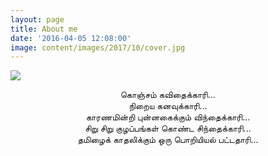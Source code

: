 ```yaml
---
layout: page
title: About me
date: '2016-04-05 12:08:00'
image: content/images/2017/10/cover.jpg
---
```


![](/content/images/2017/10/cover.jpg)
<p style="text-align: center;">
கொஞ்சம் கவிதைக்காரி...
<br>
நிறைய கனவுக்காரி...
<br>
காரணமின்றி புன்னகைக்கும் விந்தைக்காரி...
<br>
சிறு சிறு குழப்பங்கள் கொண்ட சிந்தைக்காரி...
<br>
தமிழைக் காதலிக்கும் ஒரு பொறியியல் பட்டதாரி...
</p>